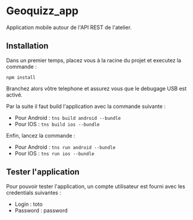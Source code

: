 # Geoquizz_app
Application mobile autour de l'API REST de l'atelier.  

## Installation
Dans un premier temps, placez vous à la racine du projet et executez la commande :  
```
npm install
```

Branchez alors vôtre telephone et assurez vous que le debugage USB est activé.  

Par la suite il faut build l'application avec la commande suivante :  
* Pour Android : ```tns build android --bundle```
* Pour IOS : ```tns build ios --bundle```

Enfin, lancez la commande :  
* Pour Android : ```tns run android --bundle```
* Pour IOS : ```tns run ios --bundle```

## Tester l'application
Pour pouvoir tester l'application, un compte utilisateur est fourni avec les credentials suivantes :
* Login : toto
* Password : password